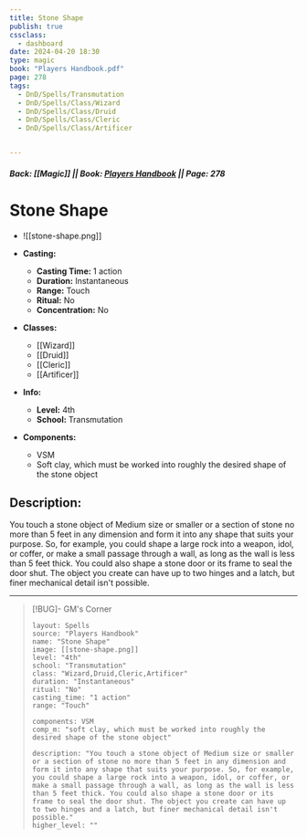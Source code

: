 ```yaml
---
title: Stone Shape
publish: true
cssclass:
  - dashboard
date: 2024-04-20 18:30
type: magic
book: "Players Handbook.pdf"
page: 278
tags:
  - DnD/Spells/Transmutation
  - DnD/Spells/Class/Wizard
  - DnD/Spells/Class/Druid
  - DnD/Spells/Class/Cleric
  - DnD/Spells/Class/Artificer


---
```


##### Back: [[Magic]] || Book: [Players Handbook](https://drive.google.com/drive/folders/1O5bhpYizcIT5xxAoLOuzCRht_PVS7VSG?usp=sharing) || Page: 278

# Stone Shape
- ![[stone-shape.png]]
- **Casting:**
    - **Casting Time:** 1 action
    - **Duration:** Instantaneous
    - **Range:** Touch
    - **Ritual:** No
    - **Concentration:** No
- **Classes:**
    - [[Wizard]]
    - [[Druid]]
    - [[Cleric]]
    - [[Artificer]]

- **Info:**
    - **Level:** 4th
    - **School:** Transmutation
- **Components:**
    - VSM
    - Soft clay, which must be worked into roughly the desired shape of the stone object

## Description:
You touch a stone object of Medium size or smaller or a section of stone no more than 5 feet in any dimension and form it into any shape that suits your purpose. So, for example, you could shape a large rock into a weapon, idol, or coffer, or make a small passage through a wall, as long as the wall is less than 5 feet thick. You could also shape a stone door or its frame to seal the door shut. The object you create can have up to two hinges and a latch, but finer mechanical detail isn't possible.



---

> [!BUG]- GM's Corner
>
> ```statblock
> layout: Spells
> source: "Players Handbook"
> name: "Stone Shape"
> image: [[stone-shape.png]]
> level: "4th"
> school: "Transmutation"
> class: "Wizard,Druid,Cleric,Artificer"
> duration: "Instantaneous"
> ritual: "No"
> casting_time: "1 action"
> range: "Touch"
>
> components: VSM
> comp_m: "soft clay, which must be worked into roughly the desired shape of the stone object"
>
> description: "You touch a stone object of Medium size or smaller or a section of stone no more than 5 feet in any dimension and form it into any shape that suits your purpose. So, for example, you could shape a large rock into a weapon, idol, or coffer, or make a small passage through a wall, as long as the wall is less than 5 feet thick. You could also shape a stone door or its frame to seal the door shut. The object you create can have up to two hinges and a latch, but finer mechanical detail isn't possible."
> higher_level: ""
> ```

